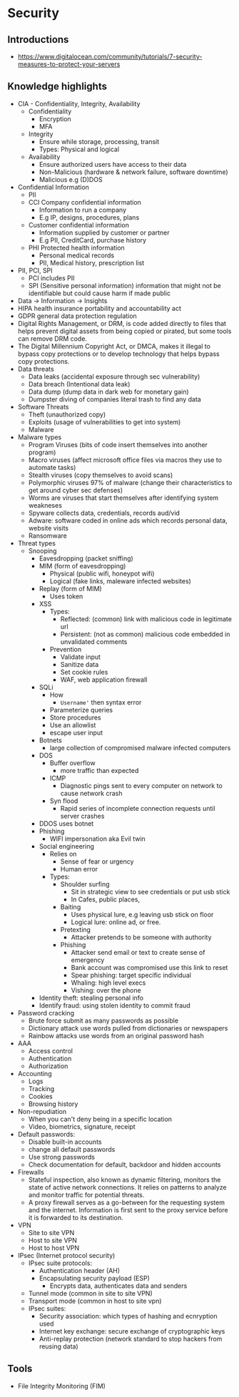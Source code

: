 # Security

## Introductions

* https://www.digitalocean.com/community/tutorials/7-security-measures-to-protect-your-servers

## Knowledge highlights

* CIA - Confidentiality, Integrity, Availability
    * Confidentiality
        * Encryption
        * MFA
    * Integrity
        * Ensure while storage, processing, transit
        * Types: Physical and logical
    * Availability
        * Ensure authorized users have access to their data
        * Non-Malicious (hardware & network failure, software downtime)
        * Malicious e.g (D)DOS
* Confidential Information
    * PII
    * CCI Company confidential information
        * Information to run a company
        * E.g IP, designs, procedures, plans
    * Customer confidential information
        * Information supplied by customer or partner
        * E.g PII, CreditCard, purchase history
    * PHI Protected health information
        * Personal medical records
        * PII, Medical history, prescription list
* PII, PCI, SPI
    * PCI includes PII
    * SPI (Sensitive personal information) information that might not be identifiable but could cause harm if made
      public
* Data -> Information -> Insights
* HIPA health insurance portability and accountability act
* GDPR general data protection regulation
* Digital Rights Management, or DRM, is code added directly to files that helps prevent digital assets from being copied
  or pirated, but some tools can remove DRM code.
* The Digital Millennium Copyright Act, or DMCA, makes it illegal to bypass copy protections or to develop technology
  that helps bypass copy protections.
* Data threats
    * Data leaks (accidental exposure through sec vulnerability)
    * Data breach (Intentional data leak)
    * Data dump (dump data in dark web for monetary gain)
    * Dumpster diving of companies literal trash to find any data
* Software Threats
    * Theft (unauthorized copy)
    * Exploits (usage of vulnerabilities to get into system)
    * Malware
* Malware types
    * Program Viruses (bits of code insert themselves into another program)
    * Macro viruses (affect microsoft office files via macros they use to automate tasks)
    * Stealth viruses (copy themselves to avoid scans)
    * Polymorphic viruses 97% of malware (change their characteristics to get around cyber sec defenses)
    * Worms are viruses that start themselves after identifying system weakneses
    * Spyware collects data, credentials, records aud/vid
    * Adware: software coded in online ads which records personal data, website visits
    * Ransomware
* Threat types
    * Snooping
        * Eavesdropping (packet sniffing)
        * MIM (form of eavesdropping)
            * Physical (public wifi, honeypot wifi)
            * Logical (fake links, maleware infected websites)
        * Replay (form of MIM)
            * Uses token
        * XSS
            * Types:
                * Reflected: (common) link with malicious code in legitimate url
                * Persistent: (not as common) malicious code embedded in unvalidated comments
            * Prevention
                * Validate input
                * Sanitize data
                * Set cookie rules
                * WAF, web application firewall
        * SQLi
            * How
                * `Username'` then syntax error
            * Parameterize queries
            * Store procedures
            * Use an allowlist
            * escape user input
        * Botnets
            * large collection of compromised malware infected computers
        * DOS
            * Buffer overflow
                * more traffic than expected
            * ICMP
                * Diagnostic pings sent to every computer on network to cause network crash
            * Syn flood
                * Rapid series of incomplete connection requests until server crashes
        * DDOS uses botnet
        * Phishing
            * WIFI impersonation aka Evil twin
        * Social engineering
            * Relies on
                * Sense of fear or urgency
                * Human error
            * Types:
                * Shoulder surfing
                    * Sit in strategic view to see credentials or put usb stick
                    * In Cafes, public places,
                * Baiting
                    * Uses physical lure, e.g leaving usb stick on floor
                    * Logical lure: online ad, or free.
                * Pretexting
                    * Attacker pretends to be someone with authority
                * Phishing
                    * Attacker send email or text to create sense of emergency
                    * Bank account was compromised use this link to reset
                    * Spear phishing: target specific individual
                    * Whaling: high level execs
                    * Vishing: over the phone
        * Identity theft: stealing personal info
        * Identify fraud: using stolen identity to commit fraud
* Password cracking
    * Brute force submit as many passwords as possible
    * Dictionary attack use words pulled from dictionaries or newspapers
    * Rainbow attacks use words from an original password hash
* AAA
    * Access control
    * Authentication
    * Authorization
* Accounting
    * Logs
    * Tracking
    * Cookies
    * Browsing history
* Non-repudiation
    * When you can't deny being in a specific location
    * Video, biometrics, signature, receipt
* Default passwords:
    * Disable built-in accounts
    * change all default passwords
    * Use strong passwords
    * Check documentation for default, backdoor and hidden accounts
* Firewalls
    * Stateful inspection, also known as dynamic filtering, monitors the state of active network connections. It relies
      on patterns to analyze and monitor traffic for potential threats.
    * A proxy firewall serves as a go-between for the requesting system and the internet. Information is first sent to
      the proxy service before it is forwarded to its destination.
* VPN
    * Site to site VPN
    * Host to site VPN
    * Host to host VPN
* IPsec (Internet protocol security)
    * IPsec suite protocols:
        * Authentication header (AH)
        * Encapsulating security payload (ESP)
            * Encrypts data, authenticates data and senders
    * Tunnel mode (common in site to site VPN)
    * Transport mode (common in host to site vpn)
    * IPsec suites:
        * Security association: which types of hashing and ecnryption used
        * Internet key exchange: secure exchange of cryptographic keys
        * Anti-replay protection (network standard to stop hackers from reusing data)

## Tools

* File Integrity Monitoring (FIM)
